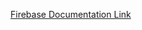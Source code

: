 [Firebase Documentation Link](https://docs.google.com/document/d/1O28ZQ9tqRSRv3tZRcTRlUZVfN_JvjNTIcAhRLcoVaqQ/edit#heading=h.gvq091m8qmu8)



